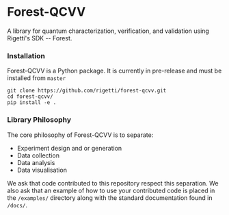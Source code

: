 # Forest-QCVV

A library for quantum characterization, verification, and validation using Rigetti's SDK -- Forest. 


### Installation

Forest-QCVV is a Python package. It is currently in pre-release and must be installed from `master`

    git clone https://github.com/rigetti/forest-qcvv.git
    cd forest-qcvv/
    pip install -e .

### Library Philosophy

The core philosophy of Forest-QCVV is to separate: 

* Experiment design and or generation
* Data collection
* Data analysis
* Data visualisation

We ask that code contributed to this repository respect this separation. We also ask that an example of how to use your contributed code is placed in the `/examples/` directory along with the standard documentation found in `/docs/`.
